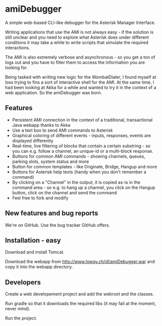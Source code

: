 amiDebugger
===========

A simple web-based CLI-like debugger for the Asterisk Manager Interface.

Writing applications that use the AMI is not always easy - if the solution
is still unclear and you need to explore what Asterisk does under different 
conditions it may take a while to write scripts that simulate the required interactions.

The AMI is also extremely verbose and asynchronous - so you get a ton of logs
out and you have to filter them to access the information you are looking for.

Being tasked with writing new logic for the WombatDialer, I found myself at loss
trying to fins a sort of interactive shell for the AMI. At the same time, I had 
been looking at Akka for a while and wanted to try it in the context of a web 
application. So the amiDebugger was born.

Features
--------

* Persistent AMI connection in the context of a traditional, transactional Java 
  webapp thanks to Akka
* Use a text box to send AMI commands to Asterisk
* Graphical coloring of different events - inputs, responses, events are displayed 
  differently
* Real-time, live filtering of blocks that contain a certain substring - so you can e.g. follow
  a channel, an unique-id or a multi-block response.
* Buttons for common AMI commands - showing channels, queues, parking slots, system
  status and more
* Button for common templates - like Originate, Bridge, Hangup and more
* Buttons for Asterisk help texts (handy when you don't remember a command)
* By clicking on a "Channel" in the output, it is copied as-is in the command area - so e.g. 
  to hang up a channel, you click on the Hangup button, click on the channel and
  send the command
* Feel free to fork and modify

New features and bug reports
----------------------------

We're on GitHub. Use the bug tracker GitHub offers.


Installation - easy
-------------------

Download and install Tomcat.

Download the webapp from http://www.loway.ch/dl/amiDebugger.war and copy it into the
webapp directory.


Developers
----------

Create a web developement project and add the webroot and the classes.

Run gradle so that it downloads the required libs (it may fail at the moment, never mind).

Run the project.


